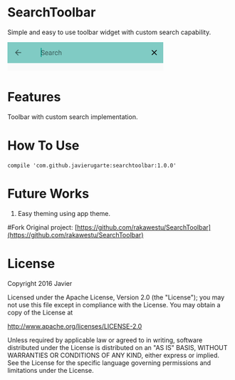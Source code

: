 # SearchToolbar
Simple and easy to use toolbar widget with custom search capability.

<img src="https://github.com/javierugarte/SearchToolbar/raw/master/images/capture_1.png" width="350">

# Features

Toolbar with custom search implementation.


# How To Use
```
compile 'com.github.javierugarte:searchtoolbar:1.0.0'
```

# Future Works

1. Easy theming using app theme.

#Fork
Original project: [https://github.com/rakawestu/SearchToolbar](https://github.com/rakawestu/SearchToolbar)

# License

Copyright 2016 Javier

Licensed under the Apache License, Version 2.0 (the "License");
you may not use this file except in compliance with the License.
You may obtain a copy of the License at

   http://www.apache.org/licenses/LICENSE-2.0

Unless required by applicable law or agreed to in writing, software
distributed under the License is distributed on an "AS IS" BASIS,
WITHOUT WARRANTIES OR CONDITIONS OF ANY KIND, either express or implied.
See the License for the specific language governing permissions and
limitations under the License.
